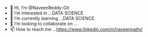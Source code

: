 - 👋 Hi, I’m @NaveenReddy-Git
- 👀 I’m interested in ...DATA SCIENCE
- 🌱 I’m currently learning ...DATA SCIENCE
- 💞️ I’m looking to collaborate on ...
- 📫 How to reach me ...https://www.linkedin.com/in/naveennatty/

<!---
NaveenReddy-Git/NaveenReddy-Git is a ✨ special ✨ repository because its `README.md` (this file) appears on your GitHub profile.
You can click the Preview link to take a look at your changes.
--->
